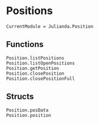 # Positions

```@meta
CurrentModule = Julianda.Position
```

## Functions
```@docs
Position.listPositions
Position.listOpenPositions
Position.getPosition
Position.closePosition
Position.closePositionFull
```

## Structs
```@docs
Position.posData
Position.position
```

